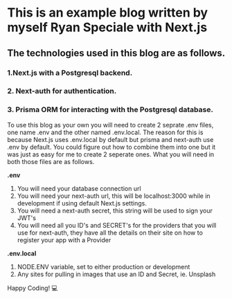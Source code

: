 # **This is an example blog written by myself Ryan Speciale with Next.js**

## The technologies used in this blog are as follows.

### 1.Next.js with a Postgresql backend.

### 2. Next-auth for authentication.

### 3. Prisma ORM for interacting with the Postgresql database.

To use this blog as your own you will need to create 2 seprate .env files, one name .env and the other named .env.local. The reason for this is because Next.js uses .env.local by default but prisma and next-auth use .env by default. You could figure out how to combine them into one but it was just as easy for me to create 2 seperate ones. What you will need in both those files are as follows.

**.env**

1. You will need your database connection url
2. You will need your next-auth url, this will be localhost:3000 while in development if using default Next.js settings.
3. You will need a next-auth secret, this string will be used to sign your JWT's
4. You will need all you ID's and SECRET's for the providers that you will use for next-auth, they have all the details on their site on how to register your app with a Provider

**.env.local**

1. NODE.ENV variable, set to either production or development
2. Any sites for pulling in images that use an ID and Secret, ie. Unsplash

Happy Coding! :computer:
